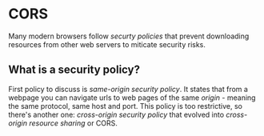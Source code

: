 # CORS

Many modern browsers follow _securty policies_ that prevent downloading resources from other web servers to miticate security risks.

## What is a security policy?

First policy to discuss is _same-origin security policy_. It states that from a webpage you can navigate urls to web pages of the same _origin_ - meaning the same protocol, same host and port. This policy is too restrictive, so there's another one: _cross-origin security policy_ that evolved into _cross-origin resource sharing_ or CORS. 
